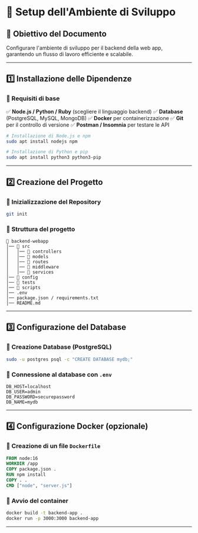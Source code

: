 # 📌 Setup dell'Ambiente di Sviluppo

## 🎯 Obiettivo del Documento

Configurare l'ambiente di sviluppo per il backend della web app, garantendo un flusso di lavoro efficiente e scalabile.

---

## 1️⃣ Installazione delle Dipendenze

### 🔹 Requisiti di base

✅ **Node.js / Python / Ruby** (scegliere il linguaggio backend) ✅ **Database** (PostgreSQL, MySQL, MongoDB) ✅ **Docker** per containerizzazione ✅ **Git** per il controllo di versione ✅ **Postman / Insomnia** per testare le API

```sh
# Installazione di Node.js e npm
sudo apt install nodejs npm

# Installazione di Python e pip
sudo apt install python3 python3-pip
```

---

## 2️⃣ Creazione del Progetto

### 🔹 Inizializzazione del Repository

```sh
git init
```

### 🔹 Struttura del progetto

```
📂 backend-webapp
│── 📂 src
│   │── 📂 controllers
│   │── 📂 models
│   │── 📂 routes
│   │── 📂 middleware
│   │── 📂 services
│── 📂 config
│── 📂 tests
│── 📂 scripts
│── .env
│── package.json / requirements.txt
│── README.md
```

---

## 3️⃣ Configurazione del Database

### 🔹 Creazione Database (PostgreSQL)

```sh
sudo -u postgres psql -c "CREATE DATABASE mydb;"
```

### 🔹 Connessione al database con `.env`

```env
DB_HOST=localhost
DB_USER=admin
DB_PASSWORD=securepassword
DB_NAME=mydb
```

---

## 4️⃣ Configurazione Docker (opzionale)

### 🔹 Creazione di un file `Dockerfile`

```dockerfile
FROM node:16
WORKDIR /app
COPY package.json .
RUN npm install
COPY . .
CMD ["node", "server.js"]
```

### 🔹 Avvio del container

```sh
docker build -t backend-app .
docker run -p 3000:3000 backend-app
```

---
